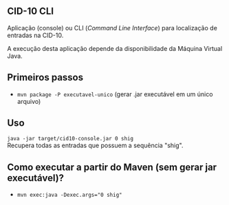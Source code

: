 ## CID-10 CLI 

Aplicação (console) ou CLI (_Command Line Interface_) para localização de
 entradas na CID-10. 
 
A execução desta aplicação depende da disponibilidade da Máquina Virtual Java.

## Primeiros passos

- `mvn package -P executavel-unico` (gerar .jar executável em um único arquivo)

## Uso 

```java -jar target/cid10-console.jar 0 shig```  
Recupera todas as entradas que possuem a sequência "shig". 

## Como executar a partir do Maven (sem gerar jar executável)?

- `mvn exec:java -Dexec.args="0 shig"`

